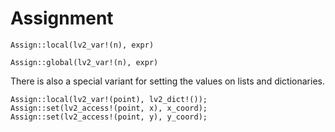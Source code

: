 # Assignment

``` rust,no_run
Assign::local(lv2_var!(n), expr)
```

``` rust,no_run
Assign::global(lv2_var!(n), expr)
```

There is also a special variant for setting the values on lists and dictionaries.

``` rust,no_run
Assign::local(lv2_var!(point), lv2_dict!());
Assign::set(lv2_access!(point, x), x_coord);
Assign::set(lv2_access!(point, y), y_coord);
```
